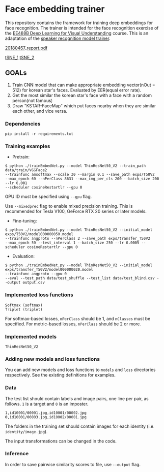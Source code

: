 # Face embedding trainer

This repository contains the framework for training deep embeddings for face recognition. The trainer is intended for the face recognition exercise of the [EE488B Deep Learning for Visual Understanding](https://mm.kaist.ac.kr/teaching/) course. This is an adaptation of the [speaker recognition model trainer](https://github.com/clovaai/voxceleb_trainer).

[20180467_report.pdf](https://github.com/seungyonglee0802/face_recognition/files/10148154/20180467_report.pdf)

[tSNE_1](https://user-images.githubusercontent.com/74466088/208445283-528f83ad-783b-46ca-a1e7-debce16a0a4e.jpg)
[tSNE_2](https://user-images.githubusercontent.com/74466088/208445306-e7fccb4a-a8e1-476e-a27c-d8314b5e4cf5.jpg)

## GOALs

1. Train CNN model that can make appropriate embedding vector(nOut = 512) for korean star's faces. Evaluated by EER(equal error rate).
2. Get the most similar the korean star's face with a face with a random person(not famous)
3. Draw "KSTAR-FaceMap" which put faces nearby when they are similar each other, and vice versa.


### Dependencies
```
pip install -r requirements.txt
```

### Training examples

- Pretrain:
```
$ python ./trainEmbedNet.py --model ThinResNet50_V2 --train_path data/train/VGGFace2 
--trainfunc amsoftmax --scale 30 --margin 0.1 --save_path exps/T50V2 
--max_epoch 60 --nPerClass 8631 --max_img_per_cls 200 --batch_size 200 --lr 0.001 
--scheduler cosineRestartlr --gpu 0
```

GPU ID must be specified using `--gpu` flag.

Use `--mixedprec` flag to enable mixed precision training. This is recommended for Tesla V100, GeForce RTX 20 series or later models.

- Fine-tuning:
```
$ python ./trainEmbedNet.py --model ThinResNet50_V2 --initial_model exps/T50V2/model000000050.model 
--trainfunc angproto --nPerClass 2 --save_path exps/transfer_T50V2 
--max_epoch 50 --test_interval 1 --batch_size 250 --lr 0.0005 --scheduler cosineRestartlr --gpu 0
```

- Evaluation:
```
$ python ./trainEmbedNet.py --model ThinResNet50_V2 --initial_model exps/transfer_T50V2/model000000020.model
--trainfunc angproto --gpu 0 
--eval --test_path data/test_shuffle --test_list data/test_blind.csv --output output.csv
```

### Implemented loss functions
```
Softmax (softmax)
Triplet (triplet)
```

For softmax-based losses, `nPerClass` should be 1, and `nClasses` must be specified. For metric-based losses, `nPerClass` should be 2 or more. 

### Implemented models
```
ThinResNet50_V2
```

### Adding new models and loss functions

You can add new models and loss functions to `models` and `loss` directories respectively. See the existing definitions for examples.

### Data

The test list should contain labels and image pairs, one line per pair, as follows. `1` is a target and `0` is an imposter.
```
1,id10001/00001.jpg,id10001/00002.jpg
0,id10001/00003.jpg,id10002/00001.jpg
```

The folders in the training set should contain images for each identity (i.e. `identity/image.jpg`).

The input transformations can be changed in the code.

### Inference

In order to save pairwise similarity scores to file, use `--output` flag.
